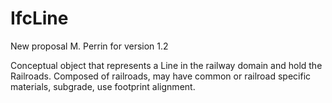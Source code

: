 IfcLine
=======
New proposal M. Perrin for version 1.2  
  
Conceptual object that represents a Line in the railway domain and hold the
Railroads. Composed of railroads, may have common or railroad specific
materials, subgrade, use footprint alignment.  


